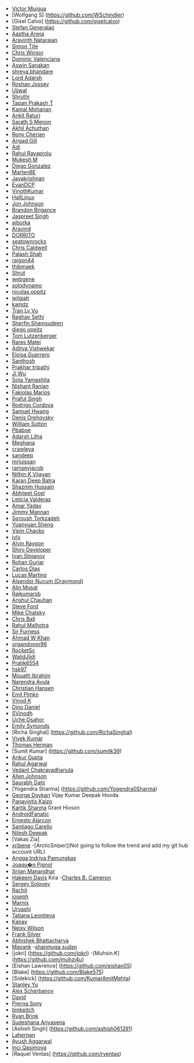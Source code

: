 ﻿- [Victor Muigua](https://github.com/vamuigua)
- [Wolfgang S] (https://github.com/WSchindler)
- [Gisel Calvo] (https://github.com/giselcalvo)
- [Stefan Generalao](https://github.com/stefangeneralao)
- [Aastha Aneja](https://github.com/Aashu24/first-contributions.git)
- [Aravinth Natarajan](https://github.com/aravinth-itsme)
- [Simon Tite](https://github.com/simontite-capita-ti)
- [Chris Winsor](https://github.com/cwinsor)
- [ Dominic Valenciana](https://github.com/Kiricon)
- [Aswin Sanakan](https://github.com/aswinsanakan)
- [ shreya bhandare ]( https://github.com/shreab373 )
- [ Lord Adarsh ]( https://github.com/adarsh-why )
- [ Roshan Jossey ]( https://github.com/Roshanjossey )
- [Ujjwal](https://github.com/uforujjwal)
- [Shruthi](https://github.com/lakshmishruthi)
- [Tapan Prakash T](https://github.com/tapanprakasht)
- [Kamal Mohanan](https://github.com/kmlmhnn)
- [Ankit Raturi](https://github.com/ankitraturi)
- [Sarath S Menon](https://github.com/sarathsme)
- [Akhil Achuthan](https://github.com/akhilachu01)
- [Rony Cherian](https://github.com/phoe-nix-)
- [Angad Gill](https://github.com/angadgill92)
- [Adi](https://github.com/adityabhushan)
- [Rahul Rayaprolu](https://github.com/rahulr91)
- [Mukesh M](https://github.com/mukeshm)
- [Diego Gonzalez](https://github.com/luarca84)
- [MartenBE](https://github.com/MartenBE)
- [Jayakrishnan](https://github.com/JAYKRISHNAN)
- [EvanDCP](https://github.com/EvanDCP)
- [VinothKumar](https://github.com/Vinoth18)
- [HallLinux](https://github.com/HallLinux)
- [Jon Johnson](https://github.com/jonjohnson34)
- [Brandon Brigance](https://github.com/b-random)
- [Jaspreet Singh](https://github.com/singh19196)
- [ ajborka ]( https://www.github.com/ajborka )
- [Aravind](https://github.com/m-arav)
- [DORRITO](https://github.com/DORRITO)
- [seatownrocks](https://github.com/seatownrocks)
- [Chris Caldwell](https://github.com/ImmutableGlitch)
- [Palash Shah](https://github.com/palashshah)
- [raigon44](https://github.com/raigon44/)
- [thibmaek](https://github.com/thibmaek)
- [Shrut](https://github.com/shrut1996)
- [webgene](https://github.com/webgene)
- [solodynamo](https://github.com/solodynamo)
- [nicolas oppitz](https://github.com/nickoppitz)
- [wilgjah](https://github.com/wilkinv)
- [kamdz](https://github.com/kamdz)
- [Tran Ly Vu](https://github.com/tranlyvu)
- [Raghav Sethi](https://github.com/rghv96)
- [Sherfin Shamsudeen](https://github.com/sherfin94)
- [diego oppitz](https://github.com/diegooppitz)
- [Tom Lutzenberger](https://github.com/tomlutzenberger)
- [Rares Matei](https://github.com/rarmatei)
- [Aditya Vishwekar](https://github.com/adityavishwekar)
- [Eloisa Guerrero](https//github.com/grrrero)
- [Santhosh](https://github.com/sanreddevils)
- [Prakhar tripathi](https://github.com/Prakharsvnit)
- [Ji Wu](https://github.com/j1wu)
- [Sota Yamashita](https://github.com/sotayamashita)
- [Nishant Ranjan](https://github.com/darkfist)
- [Fakiolas Marios](https://github.com/fakiolinho)
- [Praful Singh](https://github.com/prafulSingh)
- [Rodrigo Cordova](https://github.com/Thrasheristico)
- [Samuel Hwang](https://github.com/samhwangg)
- [Denis Orehovsky](https://github.com/apirobot)
- [William Sutton](https://github.com/suttonwilliamd)
- [Pbaboe](https://github.com/Pbaboe)
- [Adarsh Lilha](https://github.com/adarshlilha)
- [Meghana](https://github.com/meMegna)
- [crawleya](https://github.com/crawleya)
- [sandeep](https://github.com/sandygit2201)
- [mrluissan](https://github.com/mrluissan)
- [ramseyjacob](https://github.com/ramseyjacob)
- [Nithin K Vijayan](https://github.com/nithin-vijayan)
- [Karan Deep Batra](https://github.com/krnbatra)
- [Shaznim Hussain](https://github.com/shaznimhussain)
- [Abhijeet Goel](https://github.com/aninjamonk)
- [Leticia Valderas](https://github.com/monaLeti)
- [Amar Yadav](https://github.com/amar-yadav)
- [Jimmy Mannan](https://github.com/jiimms)
- [Soroush Torkzadeh](https://github.com/sorousht)
- [Yuanyuan Sheng](https://github.com/yuanyuansheng)
- [Vipin Chacko](https://github.com/vipin7)
- [ivlv](https://github.com/ivlv)
- [Alvin Raygon](https://github.com/blackchalk)
- [Shiro Developer](https://github.com/shirodeveloper)
- [Ivan Stojanov](https://github.com/ivostojanov)
- [Rohan Gurjar](https://github.com/RohanGurjar)
- [Carlos Dias](https://github.com/carloscdias)
- [Lucas Martino](https://github.com/lucas95inc)
- [Alsendor Nucum (Draymond)](https://github.com/alsendor)
- [Alin Musat](https://github.com/alinbr)
- [Rajkumarsb](https://github.com/Rajkumarsb)
- [Anshul Chauhan](https://github.com/anshulnsit)
- [Steve Ford](https://github.com/d1sco)
- [Mike Chatsky](https://github.com/mikeChatsky)
- [Chris Ball](https://github.com/Balldy)
- [Rahul Malhotra](https://github.com/rahulmalhotra9620)
- [Sir Furness](https://github.com/SirFurness)
- [Ahmad W Khan](https://github.com/oli18)
- [organdonor86](https://github.com/organdonor86)
- [RocketSc](https://github.com/RocketSc)
- [WalidJlidi](https://github.com/walidjlidi)
- [Pratik6554](https://github.com/pratik6554)
- [hsk97](https://github.com/hsk97)
- [Mouath Ibrahim](https://github.com/iMouath)
- [Narendra Avula](https://github.com/narendradivi)
- [Christian Hansen](https://github.com/ChrisWcs)
- [Emil Plmkn](https://github.com/Plmkn)
- [Vinod K](https://github.com/vinodkoliyat)
- [Dino Daniel](https://github.com/dinodn)
- [SVinodh](https://github.com/paintedskies)
- [Uche Osahor](https://github.com/Electronicshelf)
- [Emily Symonds](https://github.com/emilysymonds)
- [Richa Singhal] (https://github.com/RichaSinghal)
- [Vivek Kumar](https://github.com/vivekaltruist)
- [Thomas Herman](https://github.com/thomasherman)
- [Sumit Kumar] (https://github.com/sumitk39)
- [Ankur Gupta](https://github.com/ankurg22)
- [Rahul Agarwal](https://github.com/RTG8055)
- [Vedant Chakravadhanula](https://github.com/Vedant-sopho)
- [Allen Johnson](https://github.com/allenhj)
- [Saurabh Datir](https://github.com/dinosaurabh)
- [Yogendra Sharma] (https://github.com/Yogendra0Sharma)
- [George Doykan](https://github.com/gdoykan)
Vijay Kumar
Deepak Hooda
- [Panayiotis Kaizo](https://github.com/pns2050)
- [Kartik Sharma](https://github.com/StarryFire)
Grant Hixson
- [AndroidFanatic](https://github.com/androidfanatic)
- [Ernesto Alarcon](https://github.com/ernestoalarcon)
- [Santiago Carello](https://github.com/santiagocarello)
- [Nilesh Deepak](https://github.com/nileshdeepak)
- [Vakas Zia]
- [xribene](https://github.com/xribene)
-[ArcticSniper](Not going to follow the trend and add my git hub account URL)
- [Angga Indriya Pamungkas](https://github.com/anggaip)
- [Joaqu�n Pignol](https://github.com/joespi)
- [Srijan Manandhar](https://github.com/srijanss)
- [Hakeem Davis](https://github.com/dearhakeemdavis)
Kira
-[Charles B. Cameron](http://github.com/cameroncb1)
- [Sergey Solovev](https://github.com/sergeysolovev)
- [Rachit](https://github.com/iamrachitgulati)
- [joseph](https://github.com/Joseph1989)
- [Marnix](https://github.com/MarnixDev)
- [Urvashi](https://github.com/ihsavru)
- [Tatiana Leontieva](https://github.com/yepstepz)
- [Kanav](https://github.com/kanav-7)
- [Neisy Wilson](https://github.com/yirini)
- [Frank Silver](https://github.com/FrankSilver)
- [Abhishek Bhattacharya](https://github.com/AbhishekBhattacharya) 
- [Mayank](https://github.com/mayank-2016)
-[shanmuga sudan](https://github.com/ShanmugasudanVeerabahu)
- [jokri] (https://github.com/jokri)
-[Muhsin.K] (https://github.com/muhzi4u)
- [Eishan Lawrence] (https://github.com/eishan05)
- [Blake] (https://github.com/Blake575)
- [Sidekick] (https://github.com/KumarAmitMehta)
- [Stanley Yu](https://github.com/stanley98yu)
- [Alex Scherbanov](https://github.com/koddo)
- [David](https://github.com/nowtech)
- [Prerna Sony](https://github.com/prernasony)
- [binkpitch](https://github.com/binkpitch)
- [Ryan Brink](https://github.com/brink-ry)
- [Sudeshana Ariyasena](https://github.com/sudeshana)
- [Ashish Singh] (https://github.com/ashish061291)
- [Lahernan](http://github.com/lahernan661)
- [Ayush Aggarwal](https://github.com/ayushagg31)
- [Inci Qasimova](https://github.com/inci-august)
- [Raquel Ventas] (https://github.com/rventas)